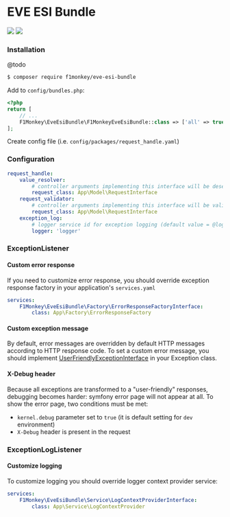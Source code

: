 # EVE ESI Bundle
![](https://github.com/f1monkey/eve-esi-bundle/workflows/Tests/badge.svg) ![](https://img.shields.io/github/v/tag/f1monkey/eve-esi-bundle)

### Installation

@todo
```bash
$ composer require f1monkey/eve-esi-bundle
```
Add to `config/bundles.php`:
```php
<?php
return [
    // ...
    F1Monkey\EveEsiBundle\F1MonkeyEveEsiBundle::class => ['all' => true],
];
```
Create config file (i.e. `config/packages/request_handle.yaml`)

### Configuration

```yaml
request_handle:
    value_resolver:
        # controller arguments implementing this interface will be deserialized using RequestDeserializationValueResolver
        request_class: App\Model\RequestInterface
    request_validator:
        # controller arguments implementing this interface will be validated using RequestValidationListener
        request_class: App\Model\RequestInterface
    exception_log:
        # logger service id for exception logging (default value = @logger)
        logger: 'logger'
```

### ExceptionListener

#### Custom error response

If you need to customize error response, you should override exception response factory in your application's `services.yaml`
```yaml
services:
    F1Monkey\EveEsiBundle\Factory\ErrorResponseFactoryInterface:
        class: App\Factory\ErrorResponseFactory
```
#### Custom exception message

By default, error messages are overridden by default HTTP messages according to HTTP response code.
To set a custom error message, you should implement [UserFriendlyExceptionInterface](src/Exception/UserFriendlyExceptionInterface.php) in your Exception class.

#### X-Debug header

Because all exceptions are transformed to a "user-friendly" responses, debugging becomes harder: symfony error page will not appear at all.
To show the error page, two conditions must be met:
* `kernel.debug` parameter set to `true` (it is default setting for `dev` environment)
* `X-Debug` header is present in the request

### ExceptionLogListener

#### Customize logging

To customize logging you should override logger context provider service:
```yaml
services:
    F1Monkey\EveEsiBundle\Service\LogContextProviderInterface:
        class: App\Service\LogContextProvider
```
